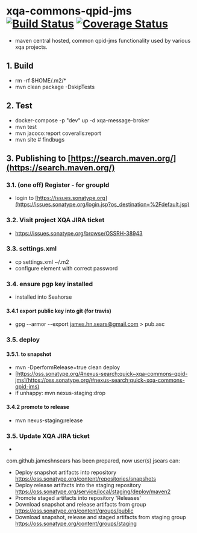 # xqa-commons-qpid-jms [![Build Status](https://travis-ci.org/jameshnsears/xqa-commons-qpid-jms.svg?branch=master)](https://travis-ci.org/jameshnsears/xqa-commons-qpid-jms) [![Coverage Status](https://coveralls.io/repos/github/jameshnsears/xqa-commons-qpid-jms/badge.svg?branch=master)](https://coveralls.io/github/jameshnsears/xqa-commons-qpid-jms?branch=master)
* maven central hosted, common qpid-jms functionality used by various xqa projects.

## 1. Build
* rm -rf $HOME/.m2/*
* mvn clean package -DskipTests

## 2. Test
* docker-compose -p "dev" up -d xqa-message-broker
* mvn test
* mvn jacoco:report coveralls:report
* mvn site  # findbugs

## 3. Publishing to [https://search.maven.org/](https://search.maven.org/)
### 3.1. (one off) Register - for groupId
* login to [https://issues.sonatype.org](https://issues.sonatype.org/login.jsp?os_destination=%2Fdefault.jsp)

### 3.2. Visit project XQA JIRA ticket
* https://issues.sonatype.org/browse/OSSRH-38943

### 3.3. settings.xml
* cp settings.xml ~/.m2
* configure <password/> element with correct password

### 3.4. ensure pgp key installed
* installed into Seahorse

#### 3.4.1 export public key into git (for travis)
* gpg --armor --export james.hn.sears@gmail.com > pub.asc

### 3.5. deploy
#### 3.5.1. to snapshot
* mvn -DperformRelease=true clean deploy
* [https://oss.sonatype.org/#nexus-search;quick~xqa-commons-qpid-jms](https://oss.sonatype.org/#nexus-search;quick~xqa-commons-qpid-jms)
* if unhappy: mvn nexus-staging:drop

#### 3.4.2 promote to release
* mvn nexus-staging:release

### 3.5. Update XQA JIRA ticket
* 

com.github.jameshnsears has been prepared, now user(s) jsears can:
* Deploy snapshot artifacts into repository https://oss.sonatype.org/content/repositories/snapshots
* Deploy release artifacts into the staging repository https://oss.sonatype.org/service/local/staging/deploy/maven2
* Promote staged artifacts into repository 'Releases'
* Download snapshot and release artifacts from group https://oss.sonatype.org/content/groups/public
* Download snapshot, release and staged artifacts from staging group https://oss.sonatype.org/content/groups/staging
